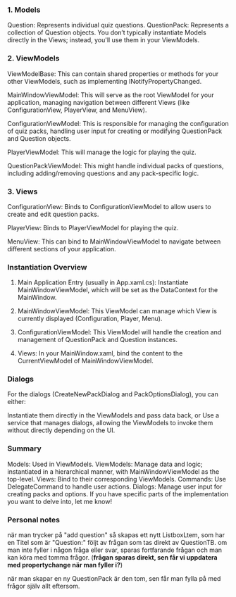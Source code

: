 ### 1. Models ###
Question: Represents individual quiz questions.
QuestionPack: Represents a collection of Question objects.
You don’t typically instantiate Models directly in the Views; instead, you'll use them in your ViewModels.

### 2. ViewModels ###
ViewModelBase: This can contain shared properties or methods for your other ViewModels, such as implementing INotifyPropertyChanged.

MainWindowViewModel: This will serve as the root ViewModel for your application, managing navigation between different Views (like ConfigurationView, PlayerView, and MenuView).

ConfigurationViewModel: This is responsible for managing the configuration of quiz packs, handling user input for creating or modifying QuestionPack and Question objects.

PlayerViewModel: This will manage the logic for playing the quiz.

QuestionPackViewModel: This might handle individual packs of questions, including adding/removing questions and any pack-specific logic.

### 3. Views ###
ConfigurationView: Binds to ConfigurationViewModel to allow users to create and edit question packs.

PlayerView: Binds to PlayerViewModel for playing the quiz.

MenuView: This can bind to MainWindowViewModel to navigate between different sections of your application.


### Instantiation Overview ###
1. Main Application Entry (usually in App.xaml.cs): Instantiate MainWindowViewModel, which will be set as the DataContext for the MainWindow.

2. MainWindowViewModel: This ViewModel can manage which View is currently displayed (Configuration, Player, Menu).
3. ConfigurationViewModel: This ViewModel will handle the creation and management of QuestionPack and Question instances.
4. Views: In your MainWindow.xaml, bind the content to the CurrentViewModel of MainWindowViewModel.

### Dialogs ###
For the dialogs (CreateNewPackDialog and PackOptionsDialog), you can either:

Instantiate them directly in the ViewModels and pass data back, or
Use a service that manages dialogs, allowing the ViewModels to invoke them without directly depending on the UI.

### Summary ###

Models: Used in ViewModels.
ViewModels: Manage data and logic; instantiated in a hierarchical manner, with MainWindowViewModel as the top-level.
Views: Bind to their corresponding ViewModels.
Commands: Use DelegateCommand to handle user actions.
Dialogs: Manage user input for creating packs and options.
If you have specific parts of the implementation you want to delve into, let me know!


### Personal notes ### 
när man trycker på "add question" så skapas ett nytt ListboxLtem, som har en Titel som är "Question:" följt av frågan som tas direkt av QuestionTB. 
om man inte fyller i någon fråga eller svar, sparas fortfarande frågan och man kan köra med tomma frågor. (**frågan sparas direkt, sen får vi uppdatera med propertychange när man fyller i?**)

när man skapar en ny QuestionPack är den tom, sen får man fylla på med frågor själv allt eftersom. 

